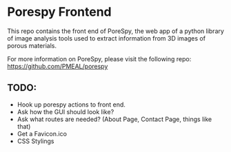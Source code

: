 # Porespy Frontend

This repo contains the front end of PoreSpy, the web app of a python library of image analysis tools used to extract information from 3D images of porous materials.

For more information on PoreSpy, please visit the following repo: https://github.com/PMEAL/porespy


## TODO:

- Hook up porespy actions to front end.
- Ask how the GUI should look like?
- Ask what routes are needed? (About Page, Contact Page, things like that)
- Get a Favicon.ico
- CSS Stylings
